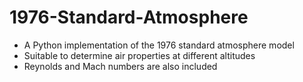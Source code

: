 # 1976-Standard-Atmosphere
* A Python implementation of the 1976 standard atmosphere model
* Suitable to determine air properties at different altitudes
* Reynolds and Mach numbers are also included

